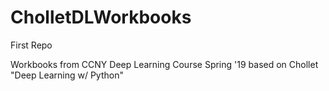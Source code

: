 # CholletDLWorkbooks
First Repo

Workbooks from CCNY Deep Learning Course Spring '19 based on Chollet "Deep Learning w/ Python"
